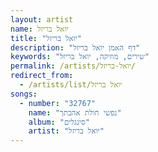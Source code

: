 ```yaml
---
layout: artist
name: יואל בריזל
title: "יואל בריזל"
description: "דף האמן יואל בריזל"
keywords: "שירים, מוזיקה, יואל בריזל"
permalink: /artists/יואל-בריזל/
redirect_from:
  - /artists/list/יואל בריזל
songs:
  - number: "32767"
    name: "נפשי חולת אהבתך"
    album: "סינגלים"
    artist: "יואל בריזל"
---
```

